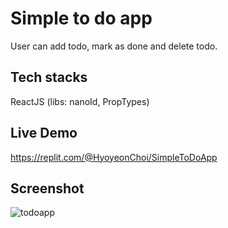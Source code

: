# Simple to do app
User can add todo, mark as done and delete todo.

## Tech stacks
ReactJS (libs: nanoId, PropTypes)

## Live Demo
https://replit.com/@HyoyeonChoi/SimpleToDoApp

## Screenshot
![todoapp](https://user-images.githubusercontent.com/13043536/178346163-879e310b-10e8-492f-9bdc-86dc1e7db269.jpg)

